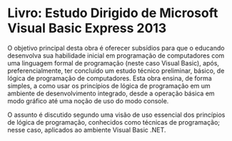 # Livro: Estudo Dirigido de Microsoft Visual Basic Express 2013

O objetivo principal desta obra é oferecer subsídios para que o educando desenvolva sua habilidade inicial em programação de computadores com uma linguagem formal de programação (neste caso Visual Basic), após, preferencialmente, ter concluído um estudo técnico preliminar, básico, de lógica de programação de computadores. Esta obra ensina, de forma simples, a como usar os princípios de lógica de programação em um ambiente de desenvolvimento integrado, desde a operação básica em modo gráfico até uma noção de uso do modo console.

O assunto é discutido segundo uma visão de uso essencial dos princípios de lógica de programação, conhecidos como técnicas de programação; nesse caso, aplicados ao ambiente Visual Basic .NET. 
